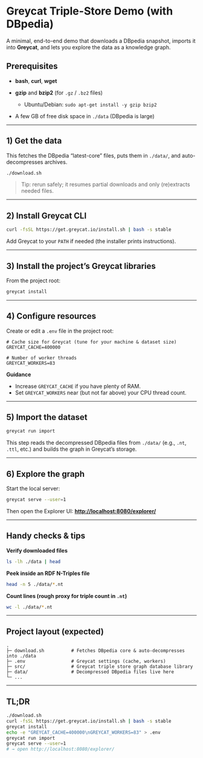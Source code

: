 # Greycat Triple-Store Demo (with DBpedia)

A minimal, end-to-end demo that downloads a DBpedia snapshot, imports it into **Greycat**, and lets you explore the data as a knowledge graph.

## Prerequisites

* **bash**, **curl**, **wget**
* **gzip** and **bzip2** (for `.gz` / `.bz2` files)

  * Ubuntu/Debian: `sudo apt-get install -y gzip bzip2`
* A few GB of free disk space in `./data` (DBpedia is large)

---

## 1) Get the data

This fetches the DBpedia “latest-core” files, puts them in `./data/`, and auto-decompresses archives.

```bash
./download.sh
```

> Tip: rerun safely; it resumes partial downloads and only (re)extracts needed files.

---

## 2) Install Greycat CLI

```bash
curl -fsSL https://get.greycat.io/install.sh | bash -s stable
```

Add Greycat to your `PATH` if needed (the installer prints instructions).

---

## 3) Install the project’s Greycat libraries

From the project root:

```bash
greycat install
```

---

## 4) Configure resources

Create or edit a `.env` file in the project root:

```env
# Cache size for Greycat (tune for your machine & dataset size)
GREYCAT_CACHE=400000

# Number of worker threads
GREYCAT_WORKERS=83
```

**Guidance**

* Increase `GREYCAT_CACHE` if you have plenty of RAM.
* Set `GREYCAT_WORKERS` near (but not far above) your CPU thread count.

---

## 5) Import the dataset

```bash
greycat run import
```

This step reads the decompressed DBpedia files from `./data/` (e.g., `.nt`, `.ttl`, etc.) and builds the graph in Greycat’s storage.

---

## 6) Explore the graph

Start the local server:

```bash
greycat serve --user=1
```

Then open the Explorer UI:
**[http://localhost:8080/explorer/](http://localhost:8080/explorer/)**

---

## Handy checks & tips

**Verify downloaded files**

```bash
ls -lh ./data | head
```

**Peek inside an RDF N-Triples file**

```bash
head -n 5 ./data/*.nt
```

**Count lines (rough proxy for triple count in `.nt`)**

```bash
wc -l ./data/*.nt
```

---

## Project layout (expected)

```
.
├─ download.sh          # Fetches DBpedia core & auto-decompresses into ./data
├─ .env                 # Greycat settings (cache, workers)
├─ src/                 # Greycat triple store graph database library
├─ data/                # Decompressed DBpedia files live here
└─ ...
```

---

## TL;DR

```bash
./download.sh
curl -fsSL https://get.greycat.io/install.sh | bash -s stable
greycat install
echo -e "GREYCAT_CACHE=400000\nGREYCAT_WORKERS=83" > .env
greycat run import
greycat serve --user=1
# → open http://localhost:8080/explorer/
```
